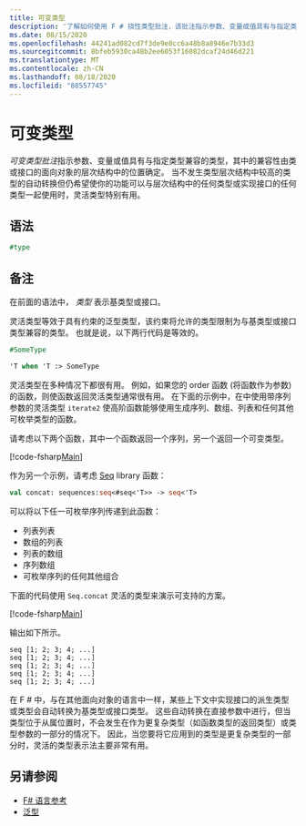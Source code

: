 ```yaml
---
title: 可变类型
description: '了解如何使用 F # 挠性类型批注，该批注指示参数、变量或值具有与指定类型兼容的类型。'
ms.date: 08/15/2020
ms.openlocfilehash: 44241ad082cd7f3de9e0cc6a48b8a8946e7b33d3
ms.sourcegitcommit: 8bfeb5930ca48b2ee6053f16082dcaf24d46d221
ms.translationtype: MT
ms.contentlocale: zh-CN
ms.lasthandoff: 08/18/2020
ms.locfileid: "88557745"
---
```

# <a name="flexible-types"></a>可变类型

*可变类型批注*指示参数、变量或值具有与指定类型兼容的类型，其中的兼容性由类或接口的面向对象的层次结构中的位置确定。 当不发生类型层次结构中较高的类型的自动转换但仍希望使你的功能可以与层次结构中的任何类型或实现接口的任何类型一起使用时，灵活类型特别有用。

## <a name="syntax"></a>语法

```fsharp
#type
```

## <a name="remarks"></a>备注

在前面的语法中， *类型* 表示基类型或接口。

灵活类型等效于具有约束的泛型类型，该约束将允许的类型限制为与基类型或接口类型兼容的类型。 也就是说，以下两行代码是等效的。

```fsharp
#SomeType

'T when 'T :> SomeType
```

灵活类型在多种情况下都很有用。 例如，如果您的 order 函数 (将函数作为参数) 的函数，则使函数返回灵活类型通常很有用。 在下面的示例中，在中使用带序列参数的灵活类型 `iterate2` 使高阶函数能够使用生成序列、数组、列表和任何其他可枚举类型的函数。

请考虑以下两个函数，其中一个函数返回一个序列，另一个返回一个可变类型。

[!code-fsharp[Main](~/samples/snippets/fsharp/lang-ref-2/snippet4101.fs)]

作为另一个示例，请考虑 [Seq](https://fsharp.github.io/fsharp-core-docs/reference/fsharp-collections-seqmodule.html#concat) library 函数：

```fsharp
val concat: sequences:seq<#seq<'T>> -> seq<'T>
```

可以将以下任一可枚举序列传递到此函数：

- 列表列表
- 数组的列表
- 列表的数组
- 序列数组
- 可枚举序列的任何其他组合

下面的代码使用 `Seq.concat` 灵活的类型来演示可支持的方案。

[!code-fsharp[Main](~/samples/snippets/fsharp/lang-ref-2/snippet4102.fs)]

输出如下所示。

```console
seq [1; 2; 3; 4; ...]
seq [1; 2; 3; 4; ...]
seq [1; 2; 3; 4; ...]
seq [1; 2; 3; 4; ...]
seq [1; 2; 3; 4; ...]
```

在 F # 中，与在其他面向对象的语言中一样，某些上下文中实现接口的派生类型或类型会自动转换为基类型或接口类型。 这些自动转换在直接参数中进行，但当类型位于从属位置时，不会发生在作为更复杂类型（如函数类型的返回类型）或类型参数的一部分的情况下。 因此，当您要将它应用到的类型是更复杂类型的一部分时，灵活的类型表示法主要非常有用。

## <a name="see-also"></a>另请参阅

- [F# 语言参考](index.md)
- [泛型](./generics/index.md)
